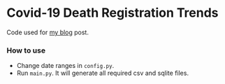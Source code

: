 # Covid-19 Death Registration Trends
Code used for [my blog](https://anjaygoel.github.io/posts/Covid-19-India-Analysing-death-registration-trends/) post.
### How to use
* Change date ranges in `config.py`.
* Run `main.py`. It will generate all required csv and sqlite files.
